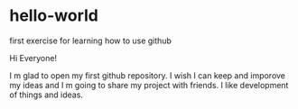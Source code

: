 # hello-world
first exercise for learning how to use github

Hi Everyone!

I m glad to open my first github repository. 
I wish I can keep and imporove my ideas and I m going to share my project with friends.
I like development of things and ideas.
